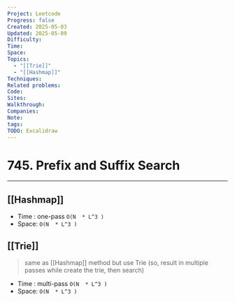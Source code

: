 ```yaml
---
Project: Leetcode
Progress: false
Created: 2025-05-03
Updated: 2025-05-09
Difficulty: 
Time: 
Space: 
Topics:
  - "[[Trie]]"
  - "[[Hashmap]]"
Techniques: 
Related problems: 
Code: 
Sites: 
Walkthrough: 
Companies: 
Note: 
tags: 
TODO: Excalidraw
---
```

# 745. Prefix and Suffix Search
---
## [[Hashmap]]
- Time : one-pass `O(N  * L^3 )`
- Space: `O(N  * L^3 )`

## [[Trie]]
> same as [[Hashmap]] method but use Trie (so, result in multiple passes while create the trie, then search)
- Time : multi-pass `O(N  * L^3 )`
- Space: `O(N  * L^3 )`